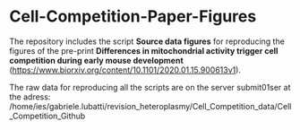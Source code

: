 # Cell-Competition-Paper-Figures
The repository includes the script **Source data figures** for reproducing the figures of the pre-print **Differences in mitochondrial activity trigger cell competition during early mouse development** (https://www.biorxiv.org/content/10.1101/2020.01.15.900613v1). 

The raw data for reproducing all the scripts are on the server submit01ser at the adress:
/home/ies/gabriele.lubatti/revision_heteroplasmy/Cell_Competition_data/Cell_Competition_Github
